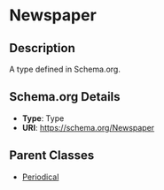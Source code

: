 # Newspaper

## Description
A type defined in Schema.org.

## Schema.org Details
- **Type**: Type
- **URI**: https://schema.org/Newspaper

## Parent Classes
- [Periodical](../Periodical.md)

